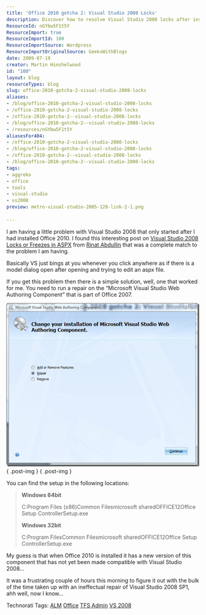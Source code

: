 ```yaml
---
title: 'Office 2010 gotcha 2: Visual Studio 2008 Locks'
description: Discover how to resolve Visual Studio 2008 locks after installing Office 2010. Follow this simple fix to enhance your development experience!
ResourceId: nGYbw5F1t5Y
ResourceImport: true
ResourceImportId: 100
ResourceImportSource: Wordpress
ResourceImportOriginalSource: GeeksWithBlogs
date: 2009-07-19
creator: Martin Hinshelwood
id: "100"
layout: blog
resourceTypes: blog
slug: office-2010-gotcha-2-visual-studio-2008-locks
aliases:
- /blog/office-2010-gotcha-2-visual-studio-2008-locks
- /office-2010-gotcha-2-visual-studio-2008-locks
- /office-2010-gotcha-2--visual-studio-2008-locks
- /blog/office-2010-gotcha-2--visual-studio-2008-locks
- /resources/nGYbw5F1t5Y
aliasesFor404:
- /office-2010-gotcha-2-visual-studio-2008-locks
- /blog/office-2010-gotcha-2-visual-studio-2008-locks
- /office-2010-gotcha-2--visual-studio-2008-locks
- /blog/office-2010-gotcha-2--visual-studio-2008-locks
tags:
- aggreko
- office
- tools
- visual-studio
- vs2008
preview: metro-visual-studio-2005-128-link-2-1.png

---
```

I am having a little problem with Visual Studio 2008 that only started after I had installed Office 2010. I found this interesting post on [Visual Studio 2008 Locks or Freezes in ASPX](http://abdullin.com/journal/2009/5/12/visual-studio-2008-locks-or-freezes-in-aspx.html) from [Rinat Abdullin](http://abdullin.com/) that was a complete match to the problem I am having.

Basically VS just bings at you whenever you click anywhere as if there is a model dialog open after opening and trying to edit an aspx file.

If you get this problem then there is a simple solution, well, one that worked for me. You need to run a repair on the “Microsoft Visual Studio Web Authoring Component” that is part of Office 2007.

[![image](images/Office2010gotcha2_876A-image_thumb-1-2.png)](http://blog.hinshelwood.com/files/2011/05/GWB-WindowsLiveWriter-Office2010gotcha2_876A-image_2.png)
{ .post-img }
{ .post-img }

You can find the setup in the following locations:

> **Windows 64bit**
>
> C:Program Files (x86)Common Filesmicrosoft sharedOFFICE12Office Setup ControllerSetup.exe
>
> **Windows 32bit**
>
> C:Program FilesCommon Filesmicrosoft sharedOFFICE12Office Setup ControllerSetup.exe

My guess is that when Office 2010 is installed it has a new version of this component that has not yet been made compatible with Visual Studio 2008…

It was a frustrating couple of hours this morning to figure it out with the bulk of the time taken up with an ineffectual repair of Visual Studio 2008 SP1, ahh well, now I know…

Technorati Tags: [ALM](http://technorati.com/tags/ALM) [Office](http://technorati.com/tags/Office) [TFS Admin](http://technorati.com/tags/TFS+Admin) [VS 2008](http://technorati.com/tags/VS+2008)
